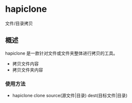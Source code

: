 # hapiclone
文件/目录拷贝
## 概述
hapiclone 是一款针对文件或文件夹整体进行拷贝的工具。
- 拷贝文件内容
- 拷贝文件夹内容
### 使用方法
- hapiclone clone source(源文件|目录) dest(目标文件|目录)